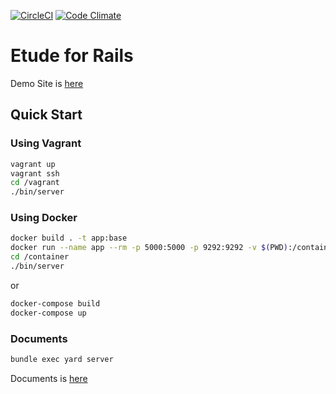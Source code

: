 [![CircleCI](https://circleci.com/gh/k2works/etude_for_rails.svg?style=svg)](https://circleci.com/gh/k2works/etude_for_rails)
[![Code Climate](https://codeclimate.com/github/k2works/etude_for_rails/badges/gpa.svg)](https://codeclimate.com/github/k2works/etude_for_rails)


# Etude for Rails

Demo Site is [here](https://etude-for-rails.herokuapp.com)

## Quick Start
### Using Vagrant
```bash
vagrant up
vagrant ssh
cd /vagrant
./bin/server
```

### Using Docker
```bash
docker build . -t app:base
docker run --name app --rm -p 5000:5000 -p 9292:9292 -v $(PWD):/container -i -t app:base /bin/bash
cd /container
./bin/server
```
or
```bash
docker-compose build
docker-compose up
```

### Documents
```bash
bundle exec yard server
```
Documents is [here](./docs/README.md)

